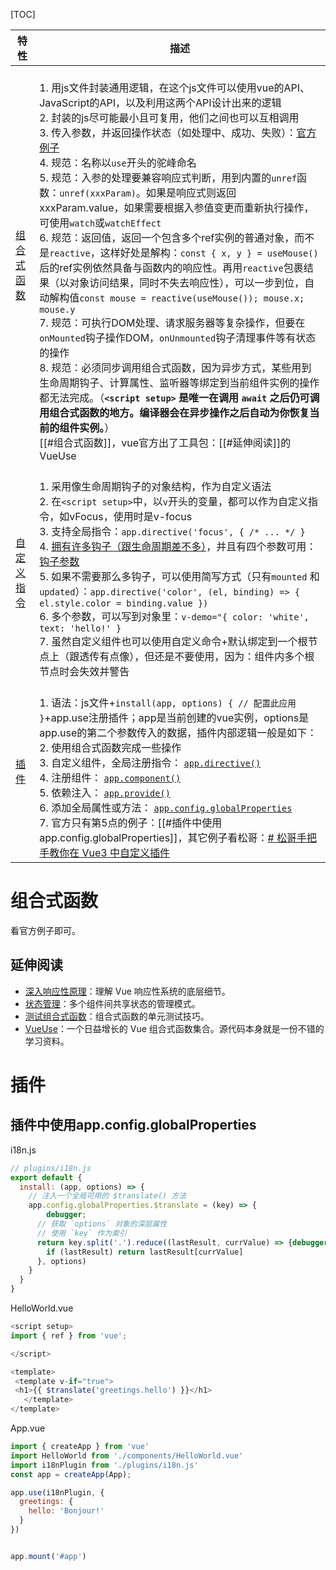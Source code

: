 [TOC]

| 特性                                                                  | 描述                                                                                                                                                                                                                                                                                                                                                                                                                                                                                                                                                                                                                                                                                                                                                                                                                                                                                                                                                                                                                                                                                                                                                                                                                                                                                                          |
| --------------------------------------------------------------------- | ------------------------------------------------------------------------------------------------------------------------------------------------------------------------------------------------------------------------------------------------------------------------------------------------------------------------------------------------------------------------------------------------------------------------------------------------------------------------------------------------------------------------------------------------------------------------------------------------------------------------------------------------------------------------------------------------------------------------------------------------------------------------------------------------------------------------------------------------------------------------------------------------------------------------------------------------------------------------------------------------------------------------------------------------------------------------------------------------------------------------------------------------------------------------------------------------------------------------------------------------------------------------------------------------------------- |
| [组合式函数](https://cn.vuejs.org/guide/reusability/composables.html) | <br>1. 用js文件封装通用逻辑，在这个js文件可以使用vue的API、JavaScript的API，以及利用这两个API设计出来的逻辑<br>2. 封装的js尽可能最小且可复用，他们之间也可以互相调用<br>3. 传入参数，并返回操作状态（如处理中、成功、失败）：[官方例子](https://cn.vuejs.org/guide/reusability/composables.html#async-state-example) <br>4. 规范：名称以`use`开头的驼峰命名<br>5. 规范：入参的处理要兼容响应式判断，用到内置的`unref`函数：`unref(xxxParam)`。如果是响应式则返回xxxParam.value，如果需要根据入参值变更而重新执行操作，可使用`watch`或`watchEffect`<br>6. 规范：返回值，返回一个包含多个ref实例的普通对象，而不是`reactive`，这样好处是解构：`const { x, y } = useMouse()`后的ref实例依然具备与函数内的响应性。再用`reactive`包裹结果（以对象访问结果，同时不失去响应性），可以一步到位，自动解构值`const mouse = reactive(useMouse()); mouse.x; mouse.y`<br>7. 规范：可执行DOM处理、请求服务器等复杂操作，但要在`onMounted`钩子操作DOM，`onUnmounted`钩子清理事件等有状态的操作<br>8. 规范：必须同步调用组合式函数，因为异步方式，某些用到生命周期钩子、计算属性、监听器等绑定到当前组件实例的操作都无法完成。（**`<script setup>` 是唯一在调用 `await` 之后仍可调用组合式函数的地方。编译器会在异步操作之后自动为你恢复当前的组件实例。**）<br>[[#组合式函数]]，vue官方出了工具包：[[#延伸阅读]]的VueUse |
|  [自定义指令](https://cn.vuejs.org/guide/reusability/custom-directives.html)                                                                     | <br>1.  采用像生命周期钩子的对象结构，作为自定义语法<br>2. 在`<script setup>`中，以`v`开头的变量，都可以作为自定义指令，如vFocus，使用时是v-focus<br>3. 支持全局指令：`app.directive('focus', { /* ... */ }`<br>4. [拥有许多钩子（跟生命周期差不多）](https://cn.vuejs.org/guide/reusability/custom-directives.html#directive-hooks)，并且有四个参数可用：[钩子参数](https://cn.vuejs.org/guide/reusability/custom-directives.html#hook-arguments) <br>5. 如果不需要那么多钩子，可以使用简写方式（只有`mounted` 和 `updated`）：`app.directive('color', (el, binding) => { el.style.color = binding.value })`<br>6. 多个参数，可以写到对象里：`v-demo="{ color: 'white', text: 'hello!' }`<br>7. 虽然自定义组件也可以使用自定义命令+默认绑定到一个根节点上（跟透传有点像），但还是不要使用，因为：组件内多个根节点时会失效并警告                                                                                                                                                                                                                                                                                                                                                                                                                                                                                                                                                                                                                                                                                                                                                                                                                                                                                                                                                                                                                                                                                                                                                                                                                                                                                                           |
| [插件](https://cn.vuejs.org/guide/reusability/plugins.html) |<br>1. 语法：js文件+`install(app, options) { // 配置此应用 }`+app.use注册插件；app是当前创建的vue实例，options是app.use的第二个参数传入的数据，插件内部逻辑一般是如下：<br>2. 使用组合式函数完成一些操作<br>3. 自定义组件，全局注册指令： [`app.directive()`](https://cn.vuejs.org/api/application.html#app-directive)<br>4. 注册组件： [`app.component()`](https://cn.vuejs.org/api/application.html#app-component)<br>5. 依赖注入： [`app.provide()`](https://cn.vuejs.org/api/application.html#app-provide)<br>6. 添加全局属性或方法： [`app.config.globalProperties`](https://cn.vuejs.org/api/application.html#app-config-globalproperties)<br>7. 官方只有第5点的例子：[[#插件中使用app.config.globalProperties]]，其它例子看松哥：[# 松哥手把手教你在 Vue3 中自定义插件](https://blog.csdn.net/u012702547/article/details/126116858)  |


# 组合式函数
看官方例子即可。

## 延伸阅读
-   [深入响应性原理](https://cn.vuejs.org/guide/extras/reactivity-in-depth.html)：理解 Vue 响应性系统的底层细节。
-   [状态管理](https://cn.vuejs.org/guide/scaling-up/state-management.html)：多个组件间共享状态的管理模式。
-   [测试组合式函数](https://cn.vuejs.org/guide/scaling-up/testing.html#testing-composables)：组合式函数的单元测试技巧。
-   [VueUse](https://vueuse.org/)：一个日益增长的 Vue 组合式函数集合。源代码本身就是一份不错的学习资料。

# 插件

##  插件中使用app.config.globalProperties
i18n.js
```js
// plugins/i18n.js
export default {
  install: (app, options) => {
    // 注入一个全局可用的 $translate() 方法
    app.config.globalProperties.$translate = (key) => {
		debugger;
      // 获取 `options` 对象的深层属性
      // 使用 `key` 作为索引
      return key.split('.').reduce((lastResult, currValue) => {debugger;
        if (lastResult) return lastResult[currValue]
      }, options)
    }
  }
}
```

HelloWorld.vue
```js
<script setup>
import { ref } from 'vue';

</script>

<template>
 <template v-if="true">
 <h1>{{ $translate('greetings.hello') }}</h1>
   </template>
</template>
```

App.vue
```js
import { createApp } from 'vue'
import HelloWorld from './components/HelloWorld.vue'
import i18nPlugin from './plugins/i18n.js'
const app = createApp(App);

app.use(i18nPlugin, {
  greetings: {
    hello: 'Bonjour!'
  }
})


app.mount('#app')
```